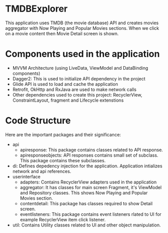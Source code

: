 # TMDBExplorer
This application uses TMDB (the movie database) API and creates movies aggregator with Now Playing and Popular Movies sections. When we click on a movie content then Movie Detail screen is shown.

# Components used in the application
  * MVVM Architecture (using LiveData, ViewModel and DataBinding components)
  * Dagger2: This is used to initialize API dependency in the project
  * Glide API is used to load and cache the application
  * Retrofit, OkHttp and RxJava are used to make network calls
  * Other dependencies used to create this project: RecyclerView, ConstraintLayout, fragment and Lifecycle extenstions
   

# Code Structure
Here are the important packages and their significance:
 * api
    * apiresponse: This package contains classes related to API response.
    * apiresponseobjects: API responses contains small set of subclass. This package contains these subclasses.
* di: Defines depedency injection for the application. Application intializes network and api references.
* userinterface
    * adapters: Contains RecyclerView adapters used in the application
    * aggregator: It has classes for main screen Fragment, it's ViewModel and Repository classes. This shows Now Playing and Popular Movies section.
    * contentdetail: This package has classes required to show Detail screen.
    * eventlisteners: This package contains event listeners rlated to UI for example RecyclerView item click listener.
* util: Contains Utility classes related to UI and other object manipulation.
    
